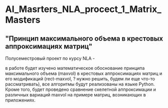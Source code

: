 # AI_Masrters_NLA_procect_1_Matrix_Masters
## "Принцип максимального объема в крестовых аппроксимациях матриц"

Полусеместровый проект по курсу NLA - 

в работе будет изучено математическое обоснование принципа максимального объема (maxvol) в крестовых аппроксимациях матриц и его модификаций (rect-maxvol, ? нужно решить, будем ли еще что-то рассматривать), все алгоритмы будут реализованы на языке Python. Кроме того, будет проведено сравнение скелетной аппроксимации и различных вариаций maxvol на примере матриц, возникающих в приложениях. 
